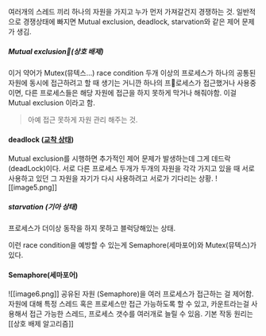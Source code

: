 여러개의 스레드 끼리 하나의 자원을 가지고 누가 먼저 가져갈건지 경쟁하는 것.
일반적으로 경쟁상태에 빠지면 Mutual exclusion, deadlock, starvation와 같은 제어 문제가 생김.

##### Mutual exclusion(상호 배제)
이거 약어가 Mutex(뮤텍스...)
race condition 두개 이상의 프로세스가 하나의 공통된 자원에 동시에 접근하려고 할 때 생기는 거니깐 하나의 프로세스가 접근했거나 사용중이면, 다른 프로세스들은 해당 자원에 접근을 하지 못하게 막거나 해줘야함. 이걸 Mutual exclusion 이라고 함.
> 아예 접근 못하게 자원 관리 해주는 것.
#### deadlock ([교착 상태](https://ko.wikipedia.org/wiki/%EA%B5%90%EC%B0%A9_%EC%83%81%ED%83%9C))
Mutual exclusion를 시행하면 추가적인 제어 문제가 발생하는데 그게 데드락(deadLock)이다.
서로 다른 프로세스 두개가 두개의 자원을 각각 가지고 있을 때 서로 사용하고 있던 그 자원을 자기가 다시 사용하려고 서로가 기다리는 상황.
![[image5.png]]

##### starvation (기아 상태)
프로세스가 더이상 동작을 하지 못하고 블럭당해있는 상태.


이런 race condition을 예방할 수 있는게 Semaphore(세마포어)와 Mutex(뮤텍스)가 있다.

#### Semaphore(세마포어)
![[image6.png]]
공유된 자원 (Semaphore)을 여러 프로세스가 접근하는 걸 제어함.
자원에 대해 특정 스레드 혹은 프로세스만 접근 가능하도록 할 수 있고, 카운트라는걸 사용해서 접근 가능한 스레드, 프로세스 갯수를 여러개로 늘릴 수 있음.
기본 작동 원리는 [[상호 배제 알고리즘]]